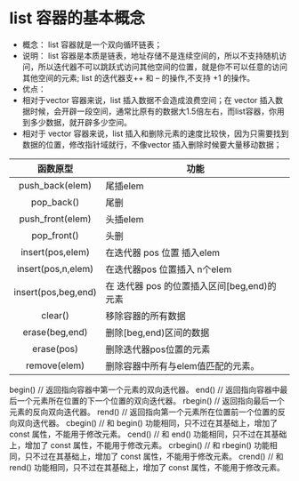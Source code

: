

# list 容器的基本概念
- 概念：
list 容器就是一个双向循环链表；
- 说明：
list 容器是本质是链表，地址存储不是连续空间的，所以不支持随机访问，所以迭代器不可以跳跃式访问其他空间的位置，就是你不可以任意的访问其他空间的元素;
list 的迭代器支++ 和 – 的操作,不支持 +1 的操作。
- 优点：
 - 相对于vector 容器来说，list 插入数据不会造成浪费空间；在 vector 插入数据时候，会开辟一段空间，通常比原有的数据大1.5倍左右，而list容器，你用到多少数据，就开辟多少空间。
 - 相对于 vector 容器来说，list 插入和删除元素的速度比较快，因为只需要找到数据的位置，修改指针域就行，不像vector 插入删除时候要大量移动数据；


|函数原型|	功能|
|:--:|--|
|push_back(elem)	|尾插elem|
|pop_back()	        |尾删|
|push_front(elem)	|头插elem|
|pop_front()	    |头删|
|insert(pos,elem)	|在迭代器 pos 位置 插入elem|
|insert(pos,n,elem)	|在迭代器pos 位置插入 n个elem|
|insert(pos,beg,end)|在 迭代器 pos 的位置插入区间[beg,end)的元素|
|clear()	        |移除容器的所有数据|
|erase(beg,end)	    |删除[beg,end)区间的数据|
|erase(pos)    	    |删除迭代器pos位置的元素|
|remove(elem)	    |删除容器中所有与elem值匹配的元素。|

begin()		// 返回指向容器中第一个元素的双向迭代器。
end()		// 返回指向容器中最后一个元素所在位置的下一个位置的双向迭代器。
rbegin()	// 返回指向最后一个元素的反向双向迭代器。
rend()		// 返回指向第一个元素所在位置前一个位置的反向双向迭代器。
cbegin()	// 和 begin() 功能相同，只不过在其基础上，增加了 const 属性，不能用于修改元素。
cend()		// 和 end() 功能相同，只不过在其基础上，增加了 const 属性，不能用于修改元素。
crbegin()	// 和 rbegin() 功能相同，只不过在其基础上，增加了 const 属性，不能用于修改元素。
crend()		// 	和 rend() 功能相同，只不过在其基础上，增加了 const 属性，不能用于修改元素。